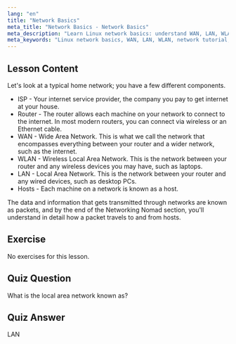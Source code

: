 ```yaml
---
lang: "en"
title: "Network Basics"
meta_title: "Network Basics - Network Basics"
meta_description: "Learn Linux network basics: understand WAN, LAN, WLAN, routers, and hosts. Start your networking journey with this beginner's guide!"
meta_keywords: "Linux network basics, WAN, LAN, WLAN, network tutorial, beginner Linux, networking guide, Linux concepts"
---
```


## Lesson Content

Let's look at a typical home network; you have a few different components.

- ISP - Your internet service provider, the company you pay to get internet at your house.
- Router - The router allows each machine on your network to connect to the internet. In most modern routers, you can connect via wireless or an Ethernet cable.
- WAN - Wide Area Network. This is what we call the network that encompasses everything between your router and a wider network, such as the internet.
- WLAN - Wireless Local Area Network. This is the network between your router and any wireless devices you may have, such as laptops.
- LAN - Local Area Network. This is the network between your router and any wired devices, such as desktop PCs.
- Hosts - Each machine on a network is known as a host.

The data and information that gets transmitted through networks are known as packets, and by the end of the Networking Nomad section, you'll understand in detail how a packet travels to and from hosts.

## Exercise

No exercises for this lesson.

## Quiz Question

What is the local area network known as?

## Quiz Answer

LAN
